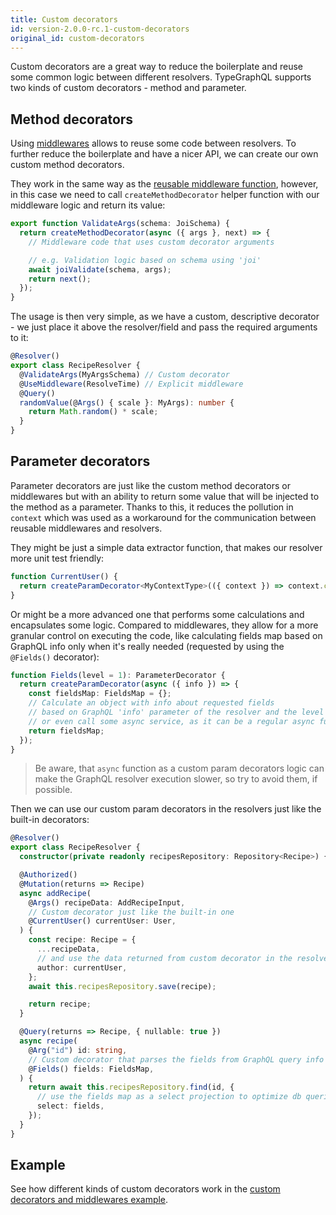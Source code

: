 ```yaml
---
title: Custom decorators
id: version-2.0.0-rc.1-custom-decorators
original_id: custom-decorators
---
```


Custom decorators are a great way to reduce the boilerplate and reuse some common logic between different resolvers. TypeGraphQL supports two kinds of custom decorators - method and parameter.

## Method decorators

Using [middlewares](./middlewares.md) allows to reuse some code between resolvers. To further reduce the boilerplate and have a nicer API, we can create our own custom method decorators.

They work in the same way as the [reusable middleware function](./middlewares.md#reusable-middleware), however, in this case we need to call `createMethodDecorator` helper function with our middleware logic and return its value:

```ts
export function ValidateArgs(schema: JoiSchema) {
  return createMethodDecorator(async ({ args }, next) => {
    // Middleware code that uses custom decorator arguments

    // e.g. Validation logic based on schema using 'joi'
    await joiValidate(schema, args);
    return next();
  });
}
```

The usage is then very simple, as we have a custom, descriptive decorator - we just place it above the resolver/field and pass the required arguments to it:

```ts
@Resolver()
export class RecipeResolver {
  @ValidateArgs(MyArgsSchema) // Custom decorator
  @UseMiddleware(ResolveTime) // Explicit middleware
  @Query()
  randomValue(@Args() { scale }: MyArgs): number {
    return Math.random() * scale;
  }
}
```

## Parameter decorators

Parameter decorators are just like the custom method decorators or middlewares but with an ability to return some value that will be injected to the method as a parameter. Thanks to this, it reduces the pollution in `context` which was used as a workaround for the communication between reusable middlewares and resolvers.

They might be just a simple data extractor function, that makes our resolver more unit test friendly:

```ts
function CurrentUser() {
  return createParamDecorator<MyContextType>(({ context }) => context.currentUser);
}
```

Or might be a more advanced one that performs some calculations and encapsulates some logic. Compared to middlewares, they allow for a more granular control on executing the code, like calculating fields map based on GraphQL info only when it's really needed (requested by using the `@Fields()` decorator):

```ts
function Fields(level = 1): ParameterDecorator {
  return createParamDecorator(async ({ info }) => {
    const fieldsMap: FieldsMap = {};
    // Calculate an object with info about requested fields
    // based on GraphQL 'info' parameter of the resolver and the level parameter
    // or even call some async service, as it can be a regular async function and we can just 'await'
    return fieldsMap;
  });
}
```

> Be aware, that `async` function as a custom param decorators logic can make the GraphQL resolver execution slower, so try to avoid them, if possible.

Then we can use our custom param decorators in the resolvers just like the built-in decorators:

```ts
@Resolver()
export class RecipeResolver {
  constructor(private readonly recipesRepository: Repository<Recipe>) {}

  @Authorized()
  @Mutation(returns => Recipe)
  async addRecipe(
    @Args() recipeData: AddRecipeInput,
    // Custom decorator just like the built-in one
    @CurrentUser() currentUser: User,
  ) {
    const recipe: Recipe = {
      ...recipeData,
      // and use the data returned from custom decorator in the resolver code
      author: currentUser,
    };
    await this.recipesRepository.save(recipe);

    return recipe;
  }

  @Query(returns => Recipe, { nullable: true })
  async recipe(
    @Arg("id") id: string,
    // Custom decorator that parses the fields from GraphQL query info
    @Fields() fields: FieldsMap,
  ) {
    return await this.recipesRepository.find(id, {
      // use the fields map as a select projection to optimize db queries
      select: fields,
    });
  }
}
```

## Example

See how different kinds of custom decorators work in the [custom decorators and middlewares example](https://github.com/MichalLytek/type-graphql/tree/v2.0.0-rc.1/examples/middlewares-custom-decorators).
